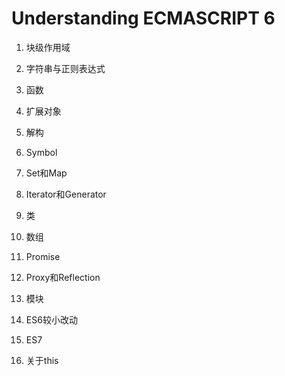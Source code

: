# Understanding ECMASCRIPT 6

1. 块级作用域
2. 字符串与正则表达式
3. 函数
4. 扩展对象
5. 解构
6. Symbol
7. Set和Map
8. Iterator和Generator
9. 类
10. 数组
11. Promise
12. Proxy和Reflection
13. 模块
14. ES6较小改动
15. ES7

1. 关于this